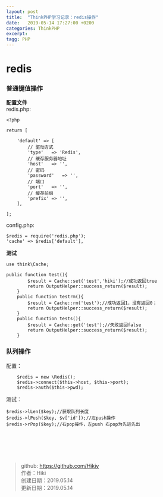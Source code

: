 ```yaml
---
layout: post
title:  "ThinkPHP学习记录：redis操作"
date:   2019-05-14 17:27:00 +0200
categories: ThinkPHP
excerpt: 
tagg: PHP
---
```


# redis

### 普通键值操作
**配置文件**  
redis.php:
```
<?php

return [

    'default' => [
        // 驱动方式
        'type'   => 'Redis',
        // 缓存服务器地址
        'host'   => '',
        // 密码
        'password'   => '',
        // 端口
        'port'   => '',
        // 缓存前缀
        'prefix' => '',
    ],

];
```
config.php:
```
$redis = require('redis.php');
'cache' => $redis['default'],
```
**测试**
```
use think\Cache;

public function test(){
        $result = Cache::set('test','hiki');//成功返回true
        return OutputHelper::success_return($result);
    }
    public function testrm(){
        $result = Cache::rm('test');//成功返回1，没有返回0；
        return OutputHelper::success_return($result);
    }
    public function tests(){
        $result = Cache::get('test');//失败返回false
        return OutputHelper::success_return($result);
    }
```
### 队列操作  
配置：
```
    $redis = new \Redis();
    $redis->connect($this->host, $this->port);
    $redis->auth($this->pwd);
```
测试：
```
$redis->lLen($key);//获取队列长度
$redis->lPush($key, $v['id']);//左push操作
$redis->rPop($key);//右pop操作，左push 右pop为先进先出
```

<br /><br /><br /><br />
> github: https://github.com/Hikiy  
> 作者：Hiki  
> 创建日期：2019.05.14  
> 更新日期：2019.05.14
